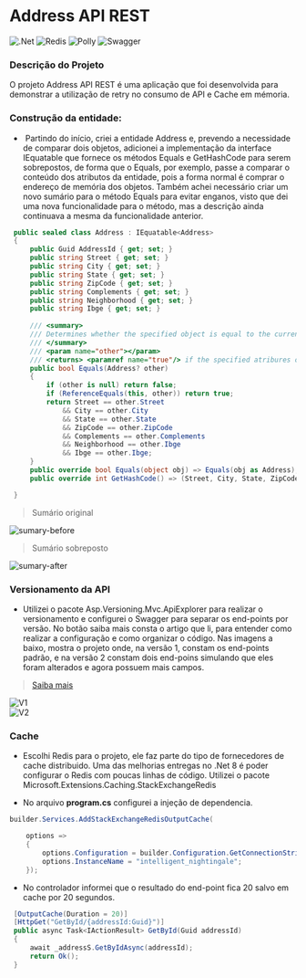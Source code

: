 # Address API REST 

![.Net](https://img.shields.io/badge/.NET-5C2D91?style=for-the-badge&logo=.net&logoColor=white)
![Redis](https://img.shields.io/badge/Redis-DC382D?style=for-the-badge&logo=redis&logoColor=white)
![Polly](https://i.ibb.co/vJ9BmpC/polly.png")
![Swagger](https://img.shields.io/badge/-Swagger-%23Clojure?style=for-the-badge&logo=swagger&logoColor=white)

### Descrição do Projeto
O projeto Address API REST é uma aplicação que foi desenvolvida para demonstrar a utilização de retry no consumo de API e Cache em mémoria. 

### Construção da entidade:
-  Partindo do início, criei a entidade Address e, prevendo a necessidade de comparar dois objetos, adicionei a implementação da interface IEquatable que fornece os métodos Equals e GetHashCode para serem sobrepostos, de forma que o Equals, por exemplo, passe a comparar o conteúdo dos atributos da entidade, pois a forma normal é comprar o endereço de memória dos objetos. Também achei necessário criar um novo sumário para o método Equals para evitar enganos, visto que dei uma nova funcionalidade para o método, mas a descrição ainda continuava a mesma da funcionalidade anterior.
  
```csharp
 public sealed class Address : IEquatable<Address>
 {
     public Guid AddressId { get; set; }
     public string Street { get; set; }
     public string City { get; set; }
     public string State { get; set; }
     public string ZipCode { get; set; }
     public string Complements { get; set; }
     public string Neighborhood { get; set; }
     public string Ibge { get; set; }
     
     /// <summary>
     /// Determines whether the specified object is equal to the current object
     /// </summary>
     /// <param name="other"></param>
     /// <returns> <paramref name="true"/> if the specified atribures of object is equal to the current object; otherwise, false. </returns>
     public bool Equals(Address? other)
     {
         if (other is null) return false;
         if (ReferenceEquals(this, other)) return true;
         return Street == other.Street
             && City == other.City
             && State == other.State
             && ZipCode == other.ZipCode
             && Complements == other.Complements
             && Neighborhood == other.Ibge
             && Ibge == other.Ibge;
     }
     public override bool Equals(object obj) => Equals(obj as Address);
     public override int GetHashCode() => (Street, City, State, ZipCode, Complements,Neighborhood,Ibge).GetHashCode();

 }
  ```

> Sumário original
<img src="https://i.ibb.co/3rQkMHK/sumary-before.png" alt="sumary-before" border="0">

> Sumário sobreposto
<img src="https://i.ibb.co/5MqQG4G/sumary-after.png" alt="sumary-after" border="0">

### Versionamento da API
- Utilizei o pacote Asp.Versioning.Mvc.ApiExplorer para realizar o versionamento e configurei o Swagger para separar os end-points por versão. No botão saiba mais consta o artigo que li, para entender como realizar a configuração e como organizar o código. Nas imagens a baixo, mostra o projeto onde, na versão 1, constam os end-points padrão, e na versão 2 constam dois end-poins simulando que eles foram alterados e agora possuem mais campos.
  
> [Saiba mais](https://mohsen.es/api-versioning-and-swagger-in-asp-net-core-7-0-fe45f67d8419)

![V1](https://i.ibb.co/JvstDpj/address-swagger.png)  
![V2](https://i.ibb.co/fXMQNsP/address-swagger-v2.png) 

### Cache
- Escolhi Redis para o projeto, ele faz parte do tipo de fornecedores de cache distribuido. Uma das melhorias entregas no .Net 8 é poder configurar o Redis com poucas linhas de código. Utilizei o pacote Microsoft.Extensions.Caching.StackExchangeRedis 

- No arquivo **program.cs** configurei a injeção de dependencia.
```csharp
builder.Services.AddStackExchangeRedisOutputCache(

    options =>
    {
        options.Configuration = builder.Configuration.GetConnectionString("Redis");
        options.InstanceName = "intelligent_nightingale";
    });
```
- No controlador informei que o resultado do end-point fica 20 salvo em cache por 20 segundos.
```csharp
 [OutputCache(Duration = 20)]
 [HttpGet("GetById/{addressId:Guid}")]
 public async Task<IActionResult> GetById(Guid addressId)
 {
     await _addressS.GetByIdAsync(addressId);
     return Ok();
 }
```





